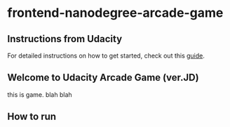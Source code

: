 # frontend-nanodegree-arcade-game
## Instructions from Udacity

For detailed instructions on how to get started, check out this [guide](https://docs.google.com/document/d/1v01aScPjSWCCWQLIpFqvg3-vXLH2e8_SZQKC8jNO0Dc/pub?embedded=true).

## Welcome to Udacity Arcade Game (ver.JD)

this is game. blah blah

## How to run